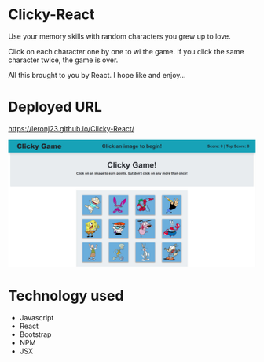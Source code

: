 # Clicky-React

Use your memory skills with random characters you grew up to love.

Click on each character one by one to wi the game. If you click the same character twice, the game is over.

All this brought to you by React. I hope like and enjoy...

# Deployed URL
https://leronj23.github.io/Clicky-React/

![Clicky-Game](https://github.com/leronj23/Clicky-React/blob/master/screenshot/clicky-screenshot.jpg)

# Technology used
* Javascript
* React
* Bootstrap
* NPM
* JSX
